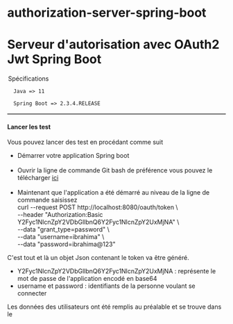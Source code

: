 # authorization-server-spring-boot

<h1> Serveur d'autorisation avec OAuth2 Jwt Spring Boot</h1>
<table border="1">
    <legend>Spécifications</legend>
   
  
      Java => 11

      Spring Boot => 2.3.4.RELEASE

    
  </table>

<p>
  <h4> Lancer les test</h4>
  Vous pouvez lancer des test en procédant comme suit
  <ul>
    <li>Démarrer votre application Spring boot </li> <br>
    <li>Ouvrir la ligne de commande Git bash de préférence vous pouvez le télécharger <a href="https://git-scm.com/downloads">ici</a></li> <br>
    <li>Maintenant que l'application a été démarré au niveau de la ligne de commande saisissez <br>
      curl --request POST http://localhost:8080/oauth/token \<br>
           --header "Authorization:Basic Y2Fyc1NlcnZpY2VDbGllbnQ6Y2Fyc1NlcnZpY2UxMjNA" \<br>
           --data "grant_type=password" \<br>
           --data "username=ibrahima" \<br>
           --data "password=ibrahima@123"
    </li> 
  </ul>
 C'est tout et là un objet Json contenant le token va être généré.
</p>
<p>
 <ul>
    <li><bold> Y2Fyc1NlcnZpY2VDbGllbnQ6Y2Fyc1NlcnZpY2UxMjNA </bold> : représente le mot de passe de l'application encodé en base64 </li>
     <li>username et password : identifiants de la personne voulant se connecter </li>
  </ul>
  
  Les données des utilisateurs ont été remplis au préalable et se trouve dans le
</p>
